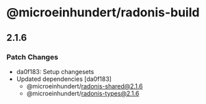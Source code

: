 # @microeinhundert/radonis-build

## 2.1.6

### Patch Changes

- da0f183: Setup changesets
- Updated dependencies [da0f183]
  - @microeinhundert/radonis-shared@2.1.6
  - @microeinhundert/radonis-types@2.1.6
